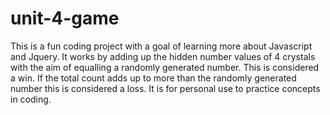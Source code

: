 # unit-4-game
This is a fun coding project with a goal of learning more about Javascript and Jquery.
It works  by adding up the hidden number values of 4 crystals with the aim of equalling a randomly generated number.  This is considered a win.  If the total count adds up to more than the randomly generated number this is considered a loss.
It is for personal use to practice concepts in coding.
